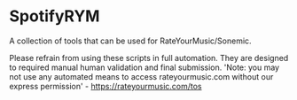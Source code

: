 # SpotifyRYM
A collection of tools that can be used for RateYourMusic/Sonemic.

Please refrain from using these scripts in full automation. They are designed to required manual human validation and final submission.
'Note: you may not use any automated means to access rateyourmusic.com without our express permission' - https://rateyourmusic.com/tos
